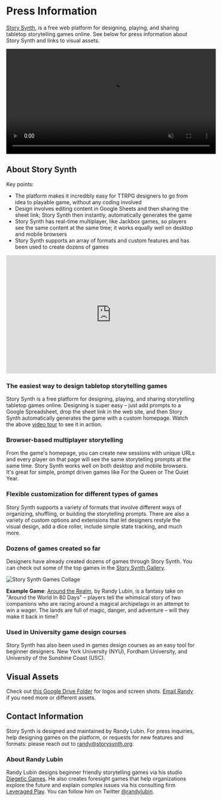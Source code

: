 # Press Information

[Story Synth](https://storysynth.org), is a free web platform for designing, playing, and sharing tabletop storytelling games online. See below for press information about Story Synth and links to visual assets.

<video width="560" autoplay loop controls muted>
    <source
      src="https://diegeticgames.com/uploads/story-synth-teaser.mp4"
      type="video/mp4"
    />
</video>

## About Story Synth

Key points:

- The platform makes it incredibly easy for TTRPG designers to go from idea to playable game, without any coding involved
- Design involves editing content in Google Sheets and then sharing the sheet link; Story Synth then instantly, automatically generates the game
- Story Synth has real-time multiplayer, like Jackbox games, so players see the same content at the same time; it works equally well on desktop and mobile browsers
- Story Synth supports an array of formats and custom features and has been used to create dozens of games

<div class="embed-responsive embed-responsive-16by9 mb-3"><iframe width="560" height="315" src="https://www.youtube.com/embed/FqfBcB4iZEI" title="YouTube video player" frameborder="0" allow="accelerometer; autoplay; clipboard-write; encrypted-media; gyroscope; picture-in-picture" allowfullscreen></iframe></div>

### The easiest way to design tabletop storytelling games

Story Synth is a free platform for designing, playing, and sharing storytelling tabletop games online. Designing is super easy – just add prompts to a Google Spreadsheet, drop the sheet link in the web site, and then Story Synth automatically generates the game with a custom homepage. Watch the above [video tour](https://www.youtube.com/watch?v=FqfBcB4iZEI) to see it in action.

### Browser-based multiplayer storytelling

From the game's homepage, you can create new sessions with unique URLs and every player on that page will see the same storytelling prompts at the same time. Story Synth works well on both desktop and mobile browsers. It's great for simple, prompt driven games like For the Queen or The Quiet Year.

### Flexible customization for different types of games

Story Synth supports a variety of formats that involve different ways of organizing, shuffling, or building the storytelling prompts. There are also a variety of custom options and extensions that let designers restyle the visual design, add a dice roller, include simple state tracking, and much more.

### Dozens of games created so far

Designers have already created dozens of games through Story Synth. You can check out some of the top games in the [Story Synth Gallery](https://storysynth.org/Gallery/).

![Story Synth Games Collage](https://diegeticgames.com/uploads/story-synth-game-collage.png)

**Example Game**: [Around the Realm](https://storysynth.org/Games/Around-The-Realm/), by Randy Lubin, is a fantasy take on "Around the World In 80 Days" – players tell the whimsical story of two companions who are racing around a magical archipelago in an attempt to win a wager. The lands are full of magic, danger, and adventure – will they make it back in time?

### Used in University game design courses

Story Synth has also been used in games design courses as an easy tool for beginner designers. New York University (NYU), Fordham University, and University of the Sunshine Coast (USC).

<!-- ## Story Synth Summer Jam

![Story Synth Summer Jam logo](https://diegeticgames.com/uploads/story-synth-summer-jam-website-promo.png)

[The Story Synth Summer Jam](https://itch.io/jam/story-synth-summer-jam) is running from June through August 2021 and designers can submit games on any topic. There's plenty of help available to anyone who needs it and jam participants can request new features and formats. -->

## Visual Assets

Check out [this Google Drive Folder](https://drive.google.com/drive/folders/1wi9XlIizH9dsGdvT1TT6sPllc3V9QIek?usp=sharing) for logos and screen shots. [Email Randy](mailto:randy@storysynth.org) if you need more or different assets.

## Contact Information

Story Synth is designed and maintained by Randy Lubin. For press inquiries, help designing games on the platform, or requests for new features and formats: please reach out to [randy@storysynth.org](mailto:randy@storysynth.org).

### About Randy Lubin

Randy Lubin designs beginner friendly storytelling games via his studio [Diegetic Games](http://diegeticgames.com). He also creates foresight games that help organizations explore the future and explain complex issues via his consulting firm [Leveraged Play](http://leveragedplay.com). You can follow him on Twitter [@randylubin](https://twitter.com/randylubin).
